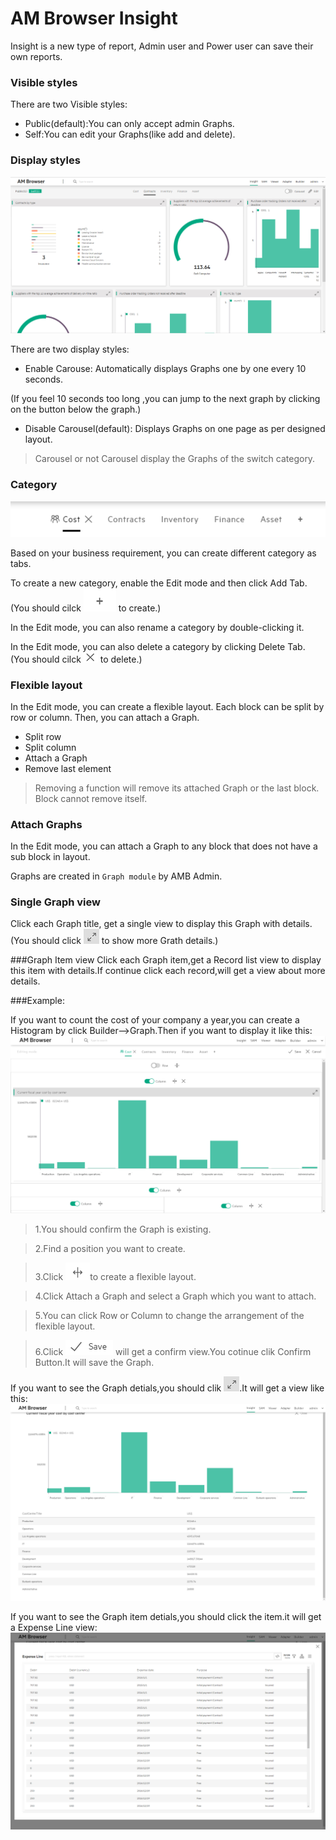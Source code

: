 # AM Browser Insight

Insight is a new type of report, Admin user and Power user can save their own reports.

### Visible styles
There are two Visible styles:

- Public(default):You can only accept admin Graphs.
- Self:You can edit your Graphs(like add and delete).

### Display styles

![Viewer screen shot](img/insight-base.png)

There are two display styles:

- Enable Carouse: Automatically displays Graphs one by one every 10 seconds.

(If you feel 10 seconds too long ,you can jump to the next graph by clicking on the button below the graph.)

- Disable Carousel(default): Displays Graphs on one page as per designed layout.

>Carousel or not Carousel display the Graphs of the switch category.

### Category
![Viewer screen shot](img/tab.png)

Based on your business requirement, you can create different category as tabs.

To create a new category, enable the Edit mode and then click Add Tab.
(You should cilck ![Viewer screen shot](img/+.png) to create.)

In the Edit mode, you can also rename a category by double-clicking it.

In the Edit mode, you can also delete a category by clicking Delete Tab.
(You should cilck ![Viewer screen shot](img/-.png) to delete.)


### Flexible layout



In the Edit mode, you can create a flexible layout. Each block can be split by row or column. Then, you can attach a Graph.

- Split row
- Split column
- Attach a Graph
- Remove last element

 >Removing a function will remove its attached Graph or the last block. Block cannot remove itself.



### Attach Graphs

In the Edit mode, you can attach a Graph to any block that does not have a sub block in layout.

 Graphs are created in `Graph module` by AMB Admin.



### Single Graph view

Click each Graph title, get a single view to display this Graph with details.(You should click ![Viewer screen shot](img/single.png) to show more Grath details.)

###Graph Item view
Click each Graph item,get a Record list view to display this item with details.If continue click each record,will get a view about more details.

###Example:

If you want to count the cost of your company a year,you can create a Histogram by click Builder-->Graph.Then if you want to display it like this:
![Viewer screen shot](img/edit_view.png)
> 1.You should confirm the Graph is existing.

>2.Find a position you want to create.

>3.Click ![Viewer screen shot](img/++.png)to create a flexible layout.

>4.Click Attach a Graph and select a Graph which you want to attach.

>5.You can click Row or Column to change the arrangement of the flexible layout.

>6.Click ![Viewer screen shot](img/save.png) will get a confirm view.You cotinue clik Confirm Button.It will save the Graph.

If you want to see the Graph detials,you should clik ![Viewer screen shot](img/single.png).It will get a view like this:
![Viewer screen shot](img/graph-detail.png)

If you want to see the Graph item detials,you should click the item.it will get a Expense Line view:
![Viewer screen shot](img/graph-item.png)
